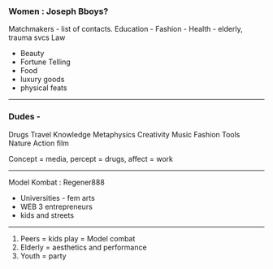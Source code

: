 
### Women : Joseph Bboys?
Matchmakers - list of contacts. 
Education - 
Fashion - 
Health - elderly, trauma svcs
Law

- Beauty
- Fortune Telling
- Food
- luxury goods
- physical feats
----


### Dudes - 
Drugs
Travel
Knowledge
Metaphysics
Creativity
Music
Fashion
Tools
Nature
Action film

Concept = media, percept = drugs, affect = work

----


Model Kombat : Regener888
- Universities - fem arts
- WEB 3 entrepreneurs
- kids and streets

----


1. Peers = kids play = Model combat
2. Elderly = aesthetics and performance 
3. Youth = party

